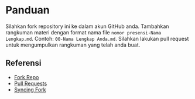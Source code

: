 # Panduan

Silahkan fork repository ini ke dalam akun GitHub anda. Tambahkan rangkuman
materi dengan format nama file `nomor presensi-Nama Lengkap.md`. Contoh: `00-Nama
Lengkap Anda.md`. Silahkan lakukan pull request untuk mengumpulkan rangkuman
yang telah anda buat.

## Referensi

- [Fork Repo](https://docs.github.com/en/get-started/quickstart/fork-a-repo)
- [Pull Requests](https://docs.github.com/en/github/collaborating-with-pull-requests/proposing-changes-to-your-work-with-pull-requests/about-pull-requests)
- [Syncing Fork](https://docs.github.com/en/github/collaborating-with-pull-requests/working-with-forks/syncing-a-fork)
